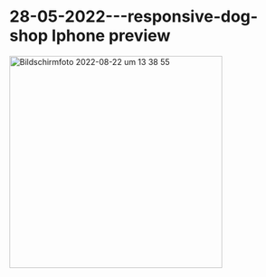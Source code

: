# 28-05-2022---responsive-dog-shop Iphone preview
<img width="376" alt="Bildschirmfoto 2022-08-22 um 13 38 55" src="https://user-images.githubusercontent.com/103680253/185912644-9e449219-6c90-4ad8-878a-4d29dce7db4c.png">
